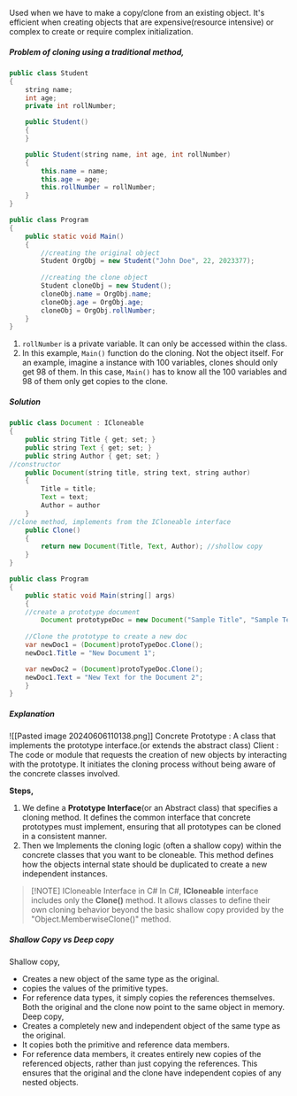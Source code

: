 Used when we have to make a copy/clone from an existing object. 
It's efficient when creating objects that are expensive(resource intensive) or complex to create or require complex initialization. 
##### Problem of cloning using a traditional method,
```java
public class Student
{
	string name;
	int age;
	private int rollNumber;

	public Student()
	{
	}

	public Student(string name, int age, int rollNumber)
	{
		this.name = name;
		this.age = age;
		this.rollNumber = rollNumber;
	}
}

public class Program
{
	public static void Main()
	{
		//creating the original object
		Student OrgObj = new Student("John Doe", 22, 2023377);
		
		//creating the clone object
		Student cloneObj = new Student();
		cloneObj.name = OrgObj.name;
		cloneObj.age = OrgObj.age;
		cloneObj = OrgObj.rollNumber;
	}
}
```
1. `rollNumber` is a private variable. It can only be accessed within the class. 
2. In this example, `Main()` function do the cloning. Not the object itself. 
	For an example, imagine a instance with 100 variables, clones should only get 98 of them. In this case, `Main()` has to know all the 100 variables and 98 of them only get copies to the clone. 

##### Solution
```java
public class Document : ICloneable
{
	public string Title { get; set; }
	public string Text { get; set; }
	public string Author { get; set; }
//constructor
	public Document(string title, string text, string author)
	{
		Title = title;
		Text = text;
		Author = author
	}
//clone method, implements from the ICloneable interface
	public Clone()
	{
		return new Document(Title, Text, Author); //shollow copy
	}
}

public class Program
{
	public static void Main(string[] args)
	{
	//create a prototype document
		Document prototypeDoc = new Document("Sample Title", "Sample Text", "Sample Author")
		
	//Clone the prototype to create a new doc
	var newDoc1 = (Document)protoTypeDoc.Clone();
	newDoc1.Title = "New Document 1";

	var newDoc2 = (Document)protoTypeDoc.Clone();
	newDoc1.Text = "New Text for the Document 2";
	}
}
```

##### Explanation
![[Pasted image 20240606110138.png]]
	Concrete Prototype : A class that implements the prototype interface.(or extends the abstract class)
	Client : The code or module that requests the creation of new objects by interacting with the prototype. It initiates the cloning process without being aware of the concrete classes involved. 

**Steps,**
1. We define a **Prototype Interface**(or an Abstract class) that specifies a cloning method. 
	It defines the common interface that concrete prototypes must implement, ensuring that all prototypes can be cloned in a consistent manner. 
2. Then we Implements the cloning logic (often a shallow copy) within the concrete classes that you want to be cloneable. 
	This method defines how the objects internal state should be duplicated to create a new independent instances.


> [!NOTE] ICloneable Interface in C#
> In C#, **ICloneable** interface includes only the **Clone()** method.
> It allows classes to define their own cloning behavior beyond the basic shallow copy provided by the "Object.MemberwiseClone()" method. 

##### Shallow Copy vs Deep copy
Shallow copy,
- Creates a new object of the same type as the original. 
- copies the values of the primitive types. 
- For reference data types, it simply copies the references themselves. Both the original and the clone now point to the same object in memory. 
Deep copy,
- Creates a completely new and independent object of the same type as the original.
- It copies both the primitive and reference data members. 
- For reference data members, it creates entirely new copies of the referenced objects, rather than just copying the references. This ensures that the original and the clone have independent copies of any nested objects.